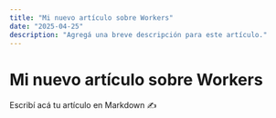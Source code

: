 ```yaml
---
title: "Mi nuevo artículo sobre Workers"
date: "2025-04-25"
description: "Agregá una breve descripción para este artículo."
---
```


# Mi nuevo artículo sobre Workers

Escribí acá tu artículo en Markdown ✍️
